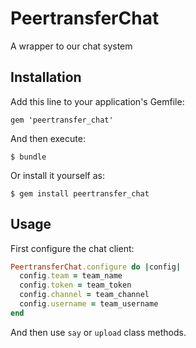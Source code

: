 # PeertransferChat

A wrapper to our chat system

## Installation

Add this line to your application's Gemfile:

    gem 'peertransfer_chat'

And then execute:

    $ bundle

Or install it yourself as:

    $ gem install peertransfer_chat

## Usage

First configure the chat client:

```ruby
PeertransferChat.configure do |config|
  config.team = team_name
  config.token = team_token
  config.channel = team_channel
  config.username = team_username
end
```

And then use `say` or `upload` class methods.
